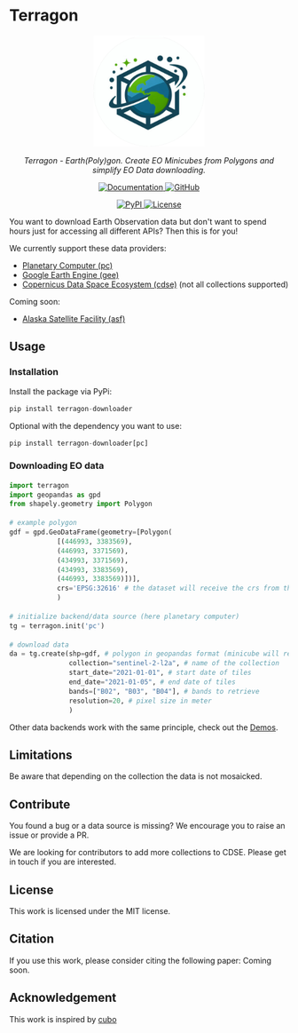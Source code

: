 # Terragon
<p align="center">
    <a href="https://github.com/drnhhl/terragon"><img src="https://github.com/drnhhl/terragon/raw/main/docs/_static/logo.png" style="width: 200px" ></a>
</p>
<p align="center">
    <em>Terragon - Earth(Poly)gon. Create EO Minicubes from Polygons and simplify EO Data downloading.</em>
</p>
<p align="center">
    <a href='https://terragon.readthedocs.io/en/latest/?badge=latest'>
        <img src='https://img.shields.io/badge/Readthedocs-%23000000.svg?style=for-the-badge&logo=readthedocs&logoColor=white' alt='Documentation' />
    </a>
    <a href="https://github.com/drnhhl/terragon" target="_blank">
        <img src="https://img.shields.io/badge/github-%23121011.svg?style=for-the-badge&logo=github&logoColor=white" alt="GitHub">
    </a>
</p>
<p align="center">
    <a href='https://pypi.python.org/pypi/terragon-downloader'>
        <img src='https://img.shields.io/pypi/v/terragon-downloader.svg' alt='PyPI' />
    </a>
    <a href="https://opensource.org/licenses/MIT" target="_blank">
        <img src="https://img.shields.io/badge/License-MIT-blue.svg" alt="License">
    </a>
</p>

You want to download Earth Observation data but don't want to spend hours just for accessing all different APIs? Then this is for you!

We currently support these data providers:
- [Planetary Computer (pc)](https://planetarycomputer.microsoft.com/catalog)
- [Google Earth Engine (gee)](https://developers.google.com/earth-engine/datasets)
- [Copernicus Data Space Ecosystem (cdse)](https://dataspace.copernicus.eu/explore-data/data-collections) (not all collections supported)

Coming soon:
- [Alaska Satellite Facility (asf)](https://asf.alaska.edu/how-to/data-basics/datasets-available-from-asf-sar-daac/)

## Usage
### Installation
Install the package via PyPi:
```python
pip install terragon-downloader
```
Optional with the dependency you want to use:
```python
pip install terragon-downloader[pc]
```
### Downloading EO data
```python
import terragon
import geopandas as gpd
from shapely.geometry import Polygon

# example polygon
gdf = gpd.GeoDataFrame(geometry=[Polygon(
            [(446993, 3383569),
            (446993, 3371569),
            (434993, 3371569),
            (434993, 3383569),
            (446993, 3383569)])],
            crs='EPSG:32616' # the dataset will receive the crs from the dataframe
            )

# initialize backend/data source (here planetary computer)
tg = terragon.init('pc')

# download data
da = tg.create(shp=gdf, # polygon in geopandas format (minicube will receive the same CRS)
               collection="sentinel-2-l2a", # name of the collection
               start_date="2021-01-01", # start date of tiles
               end_date="2021-01-05", # end date of tiles
               bands=["B02", "B03", "B04"], # bands to retrieve
               resolution=20, # pixel size in meter
               )
```
Other data backends work with the same principle, check out the [Demos](https://github.com/drnhhl/terragon/tree/main/docs/demo_files).

## Limitations
Be aware that depending on the collection the data is not mosaicked.

## Contribute
You found a bug or a data source is missing? We encourage you to raise an issue or provide a PR.

We are looking for contributors to add more collections to CDSE. Please get in touch if you are interested.

## License
This work is licensed under the MIT license.

## Citation
If you use this work, please consider citing the following paper: Coming soon.

## Acknowledgement
This work is inspired by [cubo](https://github.com/ESDS-Leipzig/cubo)